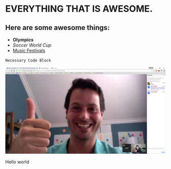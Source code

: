 # EVERYTHING THAT IS AWESOME.

## Here are some awesome things:

* **Olympics**
* *Soccer World Cup*
* [Music Festivals](https://en.wikipedia.org/wiki/Music_festival)


```
Necessary Code Block
```

![Cool People](Cool-people.jpg)

Hello world